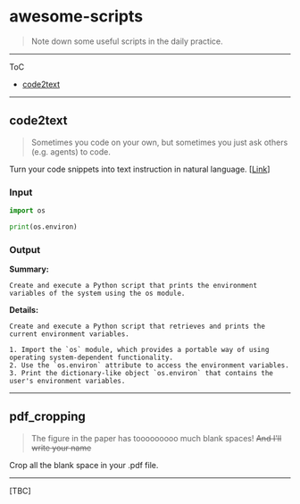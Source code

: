 # awesome-scripts

> Note down some useful scripts in the daily practice.

---

ToC
- [code2text](#code2text)

---

## code2text

> Sometimes you code on your own, but sometimes you just ask others (e.g. agents) to code.

Turn your code snippets into text instruction in natural language. \[[Link](./scripts/code2text/README.md)\]

### Input
```python
import os

print(os.environ)
```

### Output
**Summary:**
```
Create and execute a Python script that prints the environment variables of the system using the os module.
```

**Details:**
``` 
Create and execute a Python script that retrieves and prints the current environment variables.

1. Import the `os` module, which provides a portable way of using operating system-dependent functionality.
2. Use the `os.environ` attribute to access the environment variables.
3. Print the dictionary-like object `os.environ` that contains the user's environment variables.
```

---

## pdf_cropping

> The figure in the paper has tooooooooo much blank spaces! ~~And I'll write your name~~

Crop all the blank space in your .pdf file.

---

[TBC]